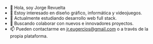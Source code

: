 - 👋 Hola, soy Jorge Revuelta
- 👀 Estoy interesado en diseño gráfico, informática y videojuegos.
- 🌱 Actualmente estudiando desarrollo web full stack.
- 💞️ Buscando colaborar con nuevos e innovadores proyectos.
- 📫 Pueden contactarme en jr.eugercios@gmail.com o a través de la propia plataforma.

<!---
JREdesign/JREdesign is a ✨ special ✨ repository because its `README.md` (this file) appears on your GitHub profile.
You can click the Preview link to take a look at your changes.
--->
